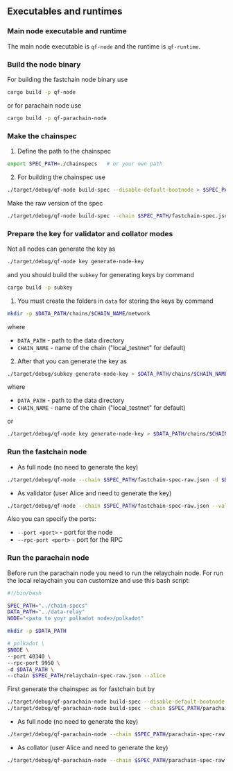 ## Executables and runtimes

### Main node executable and runtime
The main node executable is `qf-node` and the runtime is `qf-runtime`.

### Build the node binary
For building the fastchain node binary use 
```bash
cargo build -p qf-node
```

or for parachain node use

```bash
cargo build -p qf-parachain-node
```

### Make the chainspec
1. Define the path to the chainspec
```bash
export SPEC_PATH=./chainspecs   # or your own path
```

2. For building the chainspec use 
```bash
./target/debug/qf-node build-spec --disable-default-bootnode > $SPEC_PATH/fastchain-spec.json
```

Make the raw version of the spec 
```bash
./target/debug/qf-node build-spec --chain $SPEC_PATH/fastchain-spec.json --raw > $SPEC_PATH/fastchain-spec-raw.json
```

### Prepare the key for validator and collator modes
Not all nodes can generate the key as 
```bash
./target/debug/qf-node key generate-node-key
```
and you should build the `subkey` for generating keys by command 
```bash
cargo build -p subkey
```

1. You must create the folders in `data` for storing the keys by command 
```bash
mkdir -p $DATA_PATH/chains/$CHAIN_NAME/network
```
where 
- `DATA_PATH` - path to the data directory
- `CHAIN_NAME` - name of the chain ("local_testnet" for default)

2. After that you can generate the key as 

```bash
./target/debug/subkey generate-node-key > $DATA_PATH/chains/$CHAIN_NAME/network/secret_ed25519
```
where 
- `DATA_PATH` - path to the data directory
- `CHAIN_NAME` - name of the chain ("local_testnet" for default)

or

```bash
./target/debug/qf-node key generate-node-key > $DATA_PATH/chains/$CHAIN_NAME/network/secret_ed25519
```

### Run the fastchain node
- As full node (no need to generate the key)
```bash
./target/debug/qf-node --chain $SPEC_PATH/fastchain-spec-raw.json -d $DATA_PATH
```
- As validator (user Alice and need to generate the key)
```bash
./target/debug/qf-node --chain $SPEC_PATH/fastchain-spec-raw.json --validator --alice -d $DATA_PATH
```


Also you can specify the ports:
- `--port <port>` - port for the node
- `--rpc-port <port>` - port for the RPC

### Run the parachain node
Before run the parachain node you need to run the relaychain node.
For run the local relaychain you can customize and use this bash script:
```bash
#!/bin/bash

SPEC_PATH="../chain-specs"
DATA_PATH="../data-relay"
NODE="<pato to yoyr polkadot node>/polkadot"

mkdir -p $DATA_PATH

# polkadot \
$NODE \
--port 40340 \
--rpc-port 9950 \
-d $DATA_PATH \
--chain $SPEC_PATH/relaychain-spec-raw.json --alice
```

First generate the chainspec as for fastchain but by 
```bash
./target/debug/qf-parachain-node build-spec --disable-default-bootnode > $SPEC_PATH/parachain-spec.json
./target/debug/qf-parachain-node build-spec --chain $SPEC_PATH/parachain-spec.json --raw > $SPEC_PATH/parachain-spec-raw.json
```

- As full node (no need to generate the key)
```bash
./target/debug/qf-parachain-node --chain $SPEC_PATH/parachain-spec-raw.json -d $DATA_PATH -- --chain $SPEC_PATH/relaychain-spec-raw.json
```
- As collator (user Alice and need to generate the key)
```bash
./target/debug/qf-parachain-node --chain $SPEC_PATH/parachain-spec-raw.json --collator --alice -d $DATA_PATH -- --chain $SPEC_PATH/relaychain-spec-raw.json
```

